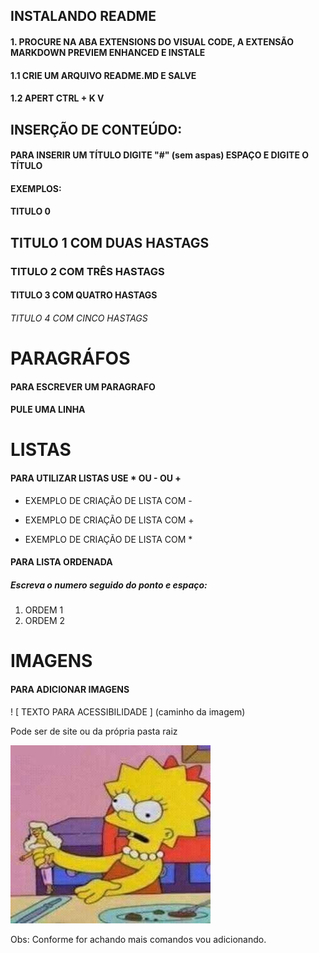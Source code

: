 ## INSTALANDO README

#### 1. PROCURE NA ABA EXTENSIONS DO VISUAL CODE, A EXTENSÃO MARKDOWN PREVIEM ENHANCED E INSTALE

#### 1.1 CRIE UM ARQUIVO README.MD E SALVE

#### 1.2 APERT CTRL + K V

## INSERÇÃO DE CONTEÚDO:
#### PARA INSERIR UM TÍTULO  DIGITE "#" (sem aspas) ESPAÇO E DIGITE O TÍTULO

#### EXEMPLOS:
#### TITULO 0

## TITULO 1 COM DUAS HASTAGS

### TITULO 2 COM TRÊS HASTAGS

#### TITULO 3 COM QUATRO HASTAGS

###### TITULO 4 COM CINCO HASTAGS

# PARAGRÁFOS
#### PARA ESCREVER UM PARAGRAFO

#### PULE UMA LINHA

# LISTAS

#### PARA UTILIZAR LISTAS USE * OU - OU +
- EXEMPLO DE CRIAÇÃO DE LISTA COM -
+ EXEMPLO DE CRIAÇÃO DE LISTA COM +
* EXEMPLO DE CRIAÇÃO DE LISTA COM *

#### PARA LISTA ORDENADA

##### Escreva o numero seguido do ponto e espaço:
1. ORDEM 1
2. ORDEM 2

# IMAGENS

#### PARA ADICIONAR IMAGENS

 ! [ TEXTO PARA ACESSIBILIDADE ] (caminho da imagem)

 Pode ser de site ou da própria pasta raiz

![Alt Text](lisa.jpg)

Obs: Conforme for achando mais comandos vou adicionando.
